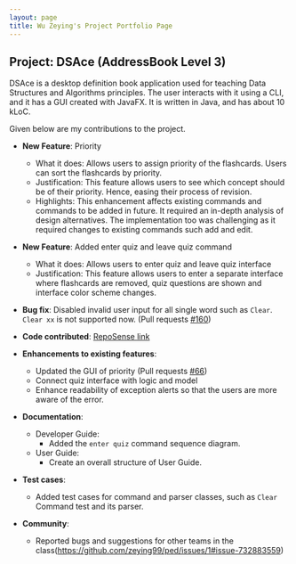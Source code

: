 ```yaml
---
layout: page
title: Wu Zeying's Project Portfolio Page
---
```


## Project: DSAce (AddressBook Level 3)

DSAce is a desktop definition book application used for teaching Data Structures and Algorithms principles. The user interacts with it using a CLI, and it has a GUI created with JavaFX.
It is written in Java, and has about 10 kLoC.

Given below are my contributions to the project.

* **New Feature**: Priority
  * What it does: Allows users to assign priority of the flashcards. Users can sort the flashcards by priority.
  * Justification: This feature allows users to see which concept should be of their priority. Hence, easing their process of revision.
  * Highlights: This enhancement affects existing commands and commands to be added in future. It required an in-depth analysis of design alternatives. The implementation too was challenging as it required changes to existing commands such add and edit.

* **New Feature**: Added enter quiz and leave quiz command
  * What it does: Allows users to enter quiz and leave quiz interface
  * Justification: This feature allows users to enter a separate interface where flashcards are removed, quiz questions are shown and interface color scheme changes.

* **Bug fix**: Disabled invalid user input for all single word such as `Clear`. `Clear xx` is not supported now. (Pull requests [\#160]())

* **Code contributed**: [RepoSense link](https://nus-cs2103-ay2021s1.github.io/tp-dashboard/#breakdown=true&search=jialin7878&sort=groupTitle&sortWithin=title&since=2020-08-14&timeframe=commit&mergegroup=&groupSelect=groupByRepos&checkedFileTypes=docs~functional-code~test-code~other)

* **Enhancements to existing features**:
  * Updated the GUI of priority (Pull requests [\#66]())
  * Connect quiz interface with logic and model
  * Enhance readability of exception alerts so that the users are more aware of the error.

* **Documentation**:
  * Developer Guide:
    * Added the `enter quiz` command sequence diagram.
  * User Guide:
    * Create an overall structure of User Guide.
    
* **Test cases**:
    * Added test cases for command and parser classes, such as `Clear` Command test and its parser.

* **Community**:
  * Reported bugs and suggestions for other teams in the class(https://github.com/zeying99/ped/issues/1#issue-732883559)
  

